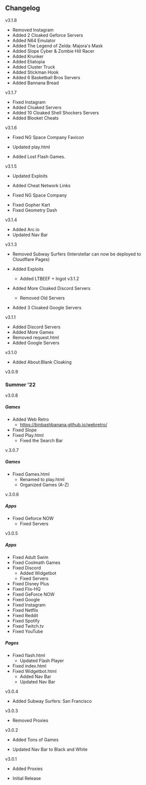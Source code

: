 ## Changelog
</div>

v3.1.8
+ Removed Instagram
+ Added 2 Cloaked Geforce Servers
+ Added N64 Emulator 
+ Added The Legend of Zelda: Majora's Mask
+ Added Slope Cyber & Zombie Hill Racer
+ Added Krunker
+ Added Eliatopia
+ Added Cluster Truck
+ Added Stickman Hook
+ Added 6 Basketball Bros Servers
+ Added Bannana Bread

v3.1.7
+ Fixed Instagram
+ Added Cloaked Servers
+ Added 10 Cloaked Shell Shockers Servers
+ Added Blooket Cheats

v3.1.6
+ Fixed NG Space Company Favicon
- Updated play.html
+ Added Lost Flash Games.

v3.1.5

- Updated Exploits
+ Added Cheat Network Links
- Fixed NG Space Company
+ Fixed Gopher Kart 
+ Fixed Geometry Dash

v3.1.4

- Added Arc.io
- Updated Nav Bar

v3.1.3

- Removed Subway Surfers (Interstellar can now be deployed to Cloudflare Pages)
- Added Exploits
    - Added LTBEEF + Ingot
v3.1.2

- Added More Cloaked Discord Servers
    - Removed Old Servers
- Added 3 Cloaked Google Servers

v3.1.1
- Added Discord Servers
- Added More Games
- Removed request.html
- Added Google Servers

v3.1.0

- Added About:Blank Cloaking


v3.0.9

### Summer '22 

v3.0.8

##### Games
- Added Web Retro
    -  https://binbashbanana.github.io/webretro/
- Fixed Slope
- Fixed Play.html
    - Fixed the Search Bar

v.3.0.7

##### Games
- Fixed Games.html
    - Renamed to play.html
    - Organized Games (A-Z)

v.3.0.6

##### Apps
- Fixed Geforce NOW
    - Fixed Servers


v3.0.5

##### Apps

- Fixed Adult Swim
- Fixed Coolmath Games
- Fixed Discord
    - Added Widgetbot
    - Fixed Servers
- Fixed Disney Plus
- Fixed Flix-HQ
- Fixed GeForce NOW
- Fixed Google
- Fixed Instagram
- Fixed Netflix
- Fixed Reddit
- Fixed Spotify
- Fixed Twitch.tv
- Fixed YouTube

##### Pages

- Fixed flash.html
    - Updated Flash Player
- Fixed index.html
- Fixed Widgetbot.html
    - Added Nav Bar
    - Updated Nav Bar


v3.0.4
- Added Subway Surfers: San Francisco


v3.0.3
- Removed Proxies


v3.0.2 
- Added Tons of Games

- Updated Nav Bar to Black and White

v3.0.1
- Added Proxies

- Initial Release
